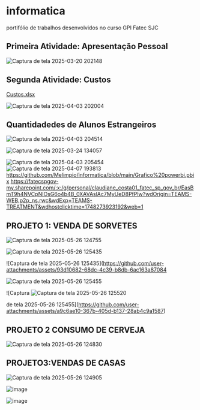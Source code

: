 # informatica
portifólio de trabalhos desenvolvidos no curso GPI Fatec SJC 

## Primeira Atividade: Apresentação Pessoal
![Captura de tela 2025-03-20 202148](https://github.com/user-attachments/assets/50498c79-f7fb-4ba5-9ac1-4722ddb09114)

## Segunda Atividade: Custos
[Custos.xlsx](https://github.com/user-attachments/files/19595914/Custos.xlsx)

![Captura de tela 2025-04-03 202004](https://github.com/user-attachments/assets/012c3d95-ea41-4460-9c43-173e7f60d698)

## Quantidadedes de Alunos Estrangeiros
![Captura de tela 2025-04-03 204514](https://github.com/user-attachments/assets/b61573d2-bde7-4855-8d1a-c52be6471a6f)

![Captura de tela 2025-03-24 134057](https://github.com/user-attachments/assets/40c120b6-4251-43ca-a8b4-74ea877d11c2)

![Captura de tela 2025-04-03 205454](https://github.com/user-attachments/assets/ec062e28-fc70-4715-82b1-f95a1eae4364)
![Captura de tela 2025-04-07 193813](https://github.com/user-attachments/assets/b8f00362-1564-4777-8724-1d37a615ba4a)
https://github.com/Melimpio/informatica/blob/main/Grafico%20powerbi.pbix
https://fatecspgov-my.sharepoint.com/:x:/g/personal/claudiane_costa01_fatec_sp_gov_br/EasBmT9h4NVCpNIOsG6o4b4B_0XAVAslAc7MyUeD8PfPlw?wdOrigin=TEAMS-WEB.p2p_ns.rwc&wdExp=TEAMS-TREATMENT&wdhostclicktime=1748273923192&web=1

## PROJETO 1: VENDA DE SORVETES

![Captura de tela 2025-05-26 124755](https://github.com/user-attachments/assets/801b3e1d-0912-4861-84b7-b3769f782d0c)


![Captura de tela 2025-05-26 125435](https://github.com/user-attachments/assets/6ae74562-1cc1-4ed7-b600-0cf2b3394641)

![Captura de tela 2025-05-26 125435](https://github.com/user-attachments/assets/93d10682-68dc-4c39-b8db-6ac163a87084


![Captura de tela 2025-05-26 125455](https://github.com/user-attachments/assets/0b49b86a-c656-4bbd-b9fe-a8f814cce480)


![Captura ![Captura de tela 2025-05-26 125520](https://github.com/user-attachments/assets/1b2ec78a-3efc-46ef-ae4d-81a99f047d7e)

de tela 2025-05-26 125455](https://github.com/user-attachments/assets/a9c6ae10-367b-405d-b137-28ab4c9a1587)



## PROJETO 2 CONSUMO DE CERVEJA
![Captura de tela 2025-05-26 124830](https://github.com/user-attachments/assets/f5c0caee-6e8b-49ec-a0cd-92bd3a9518e1)

## PROJETO3:VENDAS DE CASAS
![Captura de tela 2025-05-26 124905](https://github.com/user-attachments/assets/12a5a316-d9cb-44d9-b1a4-35a02179f465)


![image](https://github.com/user-attachments/assets/986d9b6e-7474-474d-9165-abc89fbb49bc)

![image](https://github.com/user-attachments/assets/d3e02bfd-05e6-494b-8d44-75e650cc3bff)



